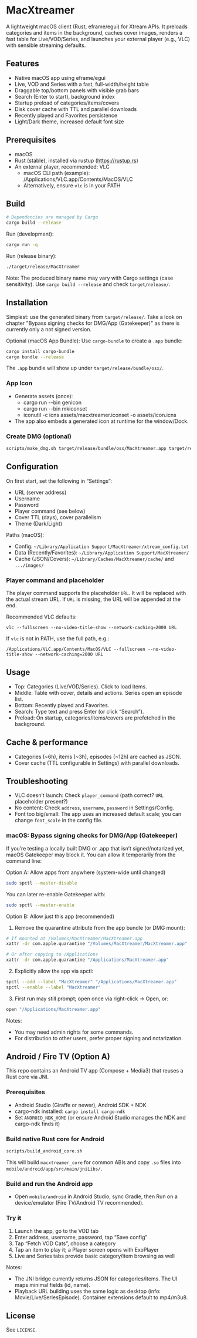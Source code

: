 # MacXtreamer

A lightweight macOS client (Rust, eframe/egui) for Xtream APIs. It preloads categories and items in the background, caches cover images, renders a fast table for Live/VOD/Series, and launches your external player (e.g., VLC) with sensible streaming defaults.

## Features
- Native macOS app using eframe/egui
- Live, VOD and Series with a fast, full-width/height table
- Draggable top/bottom panels with visible grab bars
- Search (Enter to start), background index
- Startup preload of categories/items/covers
- Disk cover cache with TTL and parallel downloads
- Recently played and Favorites persistence
- Light/Dark theme, increased default font size

## Prerequisites
- macOS
- Rust (stable), installed via rustup (https://rustup.rs)
- An external player, recommended: VLC
	- macOS CLI path (example): /Applications/VLC.app/Contents/MacOS/VLC
	- Alternatively, ensure `vlc` is in your PATH

## Build
```bash
# Dependencies are managed by Cargo
cargo build --release
```

Run (development):
```bash
cargo run -q
```

Run (release binary):
```bash
./target/release/MacXtreamer
```

Note: The produced binary name may vary with Cargo settings (case sensitivity). Use `cargo build --release` and check `target/release/`.

## Installation
Simplest: use the generated binary from `target/release/`. Take a look on chapter "Bypass signing checks for DMG/App (Gatekeeper)" as there is currently only a not signed version.

Optional (macOS App Bundle): Use `cargo-bundle` to create a `.app` bundle:
```bash
cargo install cargo-bundle
cargo bundle --release
```
The `.app` bundle will show up under `target/release/bundle/osx/`.

### App Icon
- Generate assets (once):
	- cargo run --bin genicon
	- cargo run --bin mkiconset
	- iconutil -c icns assets/macxtreamer.iconset -o assets/icon.icns
- The app also embeds a generated icon at runtime for the window/Dock.

### Create DMG (optional)
```bash
scripts/make_dmg.sh target/release/bundle/osx/MacXtreamer.app target/release/MacXtreamer.dmg
```

## Configuration
On first start, set the following in “Settings”:
- URL (server address)
- Username
- Password
- Player command (see below)
- Cover TTL (days), cover parallelism
- Theme (Dark/Light)

Paths (macOS):
- Config: `~/Library/Application Support/MacXtreamer/xtream_config.txt`
- Data (Recently/Favorites): `~/Library/Application Support/MacXtreamer/`
- Cache (JSON/Covers): `~/Library/Caches/MacXtreamer/cache/` and `.../images/`

### Player command and placeholder
The player command supports the placeholder `URL`. It will be replaced with the actual stream URL. If `URL` is missing, the URL will be appended at the end.

Recommended VLC defaults:
```
vlc --fullscreen --no-video-title-show --network-caching=2000 URL
```

If `vlc` is not in PATH, use the full path, e.g.:
```
/Applications/VLC.app/Contents/MacOS/VLC --fullscreen --no-video-title-show --network-caching=2000 URL
```

## Usage
- Top: Categories (Live/VOD/Series). Click to load items.
- Middle: Table with cover, details and actions. Series open an episode list.
- Bottom: Recently played and Favorites.
- Search: Type text and press Enter (or click “Search”).
- Preload: On startup, categories/items/covers are prefetched in the background.

## Cache & performance
- Categories (~6h), items (~3h), episodes (~12h) are cached as JSON.
- Cover cache (TTL configurable in Settings) with parallel downloads.

## Troubleshooting
- VLC doesn’t launch: Check `player_command` (path correct? `URL` placeholder present?)
- No content: Check `address`, `username`, `password` in Settings/Config.
- Font too big/small: The app uses an increased default scale; you can change `font_scale` in the config file.

### macOS: Bypass signing checks for DMG/App (Gatekeeper)
If you’re testing a locally built DMG or .app that isn’t signed/notarized yet, macOS Gatekeeper may block it. You can allow it temporarily from the command line:

Option A: Allow apps from anywhere (system-wide until changed)
```bash
sudo spctl --master-disable
```
You can later re-enable Gatekeeper with:
```bash
sudo spctl --master-enable
```

Option B: Allow just this app (recommended)
1) Remove the quarantine attribute from the app bundle (or DMG mount):
```bash
# If mounted at /Volumes/MacXtreamer/MacXtreamer.app
xattr -dr com.apple.quarantine "/Volumes/MacXtreamer/MacXtreamer.app"

# Or after copying to /Applications
xattr -dr com.apple.quarantine "/Applications/MacXtreamer.app"
```
2) Explicitly allow the app via spctl:
```bash
spctl --add --label "MacXtreamer" "/Applications/MacXtreamer.app"
spctl --enable --label "MacXtreamer"
```
3) First run may still prompt; open once via right-click → Open, or:
```bash
open "/Applications/MacXtreamer.app"
```

Notes:
- You may need admin rights for some commands.
- For distribution to other users, prefer proper signing and notarization.

## Android / Fire TV (Option A)
This repo contains an Android TV app (Compose + Media3) that reuses a Rust core via JNI.

### Prerequisites
- Android Studio (Giraffe or newer), Android SDK + NDK
- cargo-ndk installed: `cargo install cargo-ndk`
- Set `ANDROID_NDK_HOME` (or ensure Android Studio manages the NDK and cargo-ndk finds it)

### Build native Rust core for Android
```bash
scripts/build_android_core.sh
```
This will build `macxtreamer_core` for common ABIs and copy `.so` files into `mobile/android/app/src/main/jniLibs/`.

### Build and run the Android app
- Open `mobile/android` in Android Studio, sync Gradle, then Run on a device/emulator (Fire TV/Android TV recommended).

### Try it
1) Launch the app, go to the VOD tab
2) Enter address, username, password, tap “Save config”
3) Tap “Fetch VOD Cats”, choose a category
4) Tap an item to play it; a Player screen opens with ExoPlayer
5) Live and Series tabs provide basic category/item browsing as well

Notes:
- The JNI bridge currently returns JSON for categories/items. The UI maps minimal fields (id, name).
- Playback URL building uses the same logic as desktop (info: Movie/Live/SeriesEpisode). Container extensions default to mp4/m3u8.

## License
See `LICENSE`.
